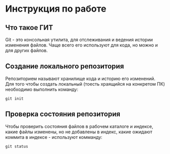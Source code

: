 # **Инструкция по работе**

## Что такое ГИТ ##

Git - это консольная утилита, для отслеживания и ведения истории изменения файлов. Чаще всего его используют для кода, но можно и для других файлов.

## Создание локального репозитория ##

Репозиторием называют хранилище кода и историю его изменений. Для того чтобы создать локальный (тоесть храящийся на конкретом ПК) необходимо выполнить команду:

    git init

## Проверка состояния репозитория ##

Чтобы проверить состояния файлов в рабочем каталоге и индексе, какие файлы изменены, но не добавлены в индекс, какие ожидают коммита в индексе - используют комманду:

    git status

    